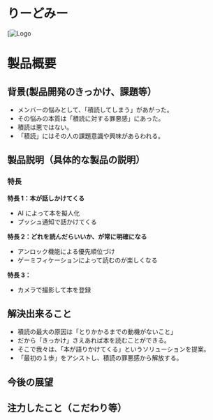 # りーどみー

[![Logo](tsundoku-tama/public/read_me_header.png)

# **製品概要**

## **背景(製品開発のきっかけ、課題等）**

- メンバーの悩みとして、「積読してしまう」があがった。
- その悩みの本質は「積読に対する罪悪感」にあった。
- 積読は悪ではない。
- 「積読」にはその人の課題意識や興味があらわれる。

## **製品説明（具体的な製品の説明）**

### **特長**

**特長 1：本が話しかけてくる**

- AI によって本を擬人化
- プッシュ通知で話かけてくる

**特長 2：どれを読んだらいいか、が常に明確になる**

- アンロック機能による優先順位づけ
- ゲーミフィケーションによって読むのが楽しくなる

**特長 3：**

- カメラで撮影して本を登録

## **解決出来ること**

- 積読の最大の原因は「とりかかるまでの動機がないこと」
- だから「きっかけ」さえあれば本を読むことができる。
- そこで我々は、「本が語りかけてくる」というソリューションを提案。
- 「最初の１歩」をアシストし、積読の罪悪感から解放する。

## **今後の展望**

## **注力したこと（こだわり等）**
